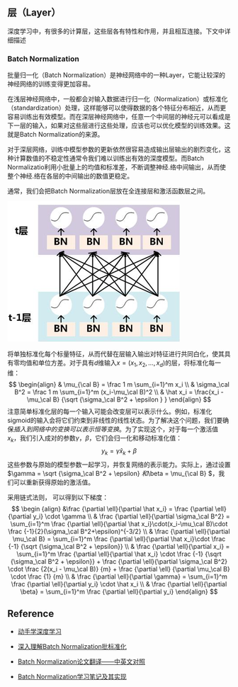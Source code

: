 ## 层（Layer）

深度学习中，有很多的计算层，这些层各有特性和作用，并且相互连接。下文中详细描述

### Batch Normalization

批量归⼀化（Batch Normalization）是神经网络中的一种Layer，它能让较深的神经网络的训练变得更加容易。

在浅层神经网络中，一般都会对输入数据进行归一化（Normalization）或标准化（standardization）处理，这样能够可以使得数据的各个特征分布相近，从而更容易训练出有效模型。而在深层神经网络中，任意一个中间层的神经元可以看成是下一层的输入，如果对这些层进行这些处理，应该也可以优化模型的训练效果。这就是Batch Normalization的来源。

对于深层网络，训练中模型参数的更新依然很容易造成输出层输出的剧烈变化，这种计算数值的不稳定性通常令我们难以训练出有效的深度模型。而Batch Normalizatio利用小批量上的均值和标准差，不断调整神经.络中间输出，从而使整个神经.络在各层的中间输出的数值更稳定。

通常，我们会把Batch Normalization层放在全连接层和激活函数层之间。

![img](images/1192699-20180405213955224-1791925244.png)

将单独标准化每个标量特征，从而代替在层输入输出对特征进行共同白化，使其具有零均值和单位方差。对于具有$d$维输入$x = (x_1, x_2, \ldots, x_d)$的层，将标准化每一维：
$$
\begin{align}
& 
\mu_{\cal B} =  \frac 1 m \sum_{i=1}^m x_i
\\ & 
\sigma_\cal B^2 =  \frac 1 m  \sum_{i=1}^m (x_i-\mu_\cal B)^2
\\ & 
\hat x_i = \frac{x_i - \mu_\cal B} {\sqrt {\sigma_\cal B^2 + \epsilon } }
\end{align}
$$
注意简单标准化层的每一个输入可能会改变层可以表示什么。例如，标准化sigmoid的输入会将它们约束到非线性的线性状态。为了解决这个问题，我们要确保*插入到网络中的变换可以表示恒等变换*。为了实现这个，对于每一个激活值$x_k$，我们引入成对的参数$\gamma，\beta$，它们会归一化和移动标准化值：
$$
y_k = \gamma \hat x_k + \beta
$$
这些参数与原始的模型参数一起学习，并恢复网络的表示能力。实际上，通过设置$\gamma = \sqrt {\sigma_\cal B^2 + \epsilon} $和$\beta = \mu_{\cal B} $，我们可以重新获得原始的激活值。

采用链式法则， 可以得到以下梯度：
$$
\begin {align} 
&\frac {\partial \ell}{\partial \hat x_i} = \frac {\partial \ell} {\partial y_i} \cdot \gamma
\\ &
\frac {\partial \ell}{\partial \sigma_\cal B^2} = \sum_{i=1}^m \frac {\partial \ell}{\partial \hat x_i}\cdot(x_i-\mu_\cal B)\cdot \frac {-1}{2}(\sigma_\cal B^2+\epsilon)^{-3/2}
\\ &
\frac {\partial \ell}{\partial \mu_\cal B} = \sum_{i=1}^m \frac {\partial \ell}{\partial \hat x_i}\cdot \frac {-1} {\sqrt {\sigma_\cal B^2 + \epsilon}}
\\ &
\frac {\partial \ell}{\partial x_i} = \sum_{i=1}^m \frac {\partial \ell}{\partial \hat x_i} \cdot \frac {-1} {\sqrt {\sigma_\cal B^2 + \epsilon}} + \frac {\partial \ell}{\partial \sigma_\cal B^2} \cdot \frac {2(x_i - \mu_\cal B)} {m} + \frac {\partial \ell} {\partial \mu_\cal B} \cdot \frac {1} {m}
\\ &
\frac {\partial \ell}{\partial \gamma} = \sum_{i=1}^m \frac {\partial \ell}{\partial y_i} \cdot \hat x_i 
\\ &
\frac {\partial \ell}{\partial \beta} = \sum_{i=1}^m \frac {\partial \ell}{\partial y_i} \end{align}
$$


## Reference

- [动手学深度学习](https://zh.d2l.ai/d2l-zh.pdf)
- [深入理解Batch Normalization批标准化](https://www.cnblogs.com/guoyaohua/p/8724433.html)
- [Batch Normalization论文翻译——中英文对照](http://noahsnail.com/2017/09/04/2017-09-04-Batch%20Normalization%E8%AE%BA%E6%96%87%E7%BF%BB%E8%AF%91%E2%80%94%E2%80%94%E4%B8%AD%E8%8B%B1%E6%96%87%E5%AF%B9%E7%85%A7/)

- [Batch Normalization学习笔记及其实现](https://zhuanlan.zhihu.com/p/26138673)